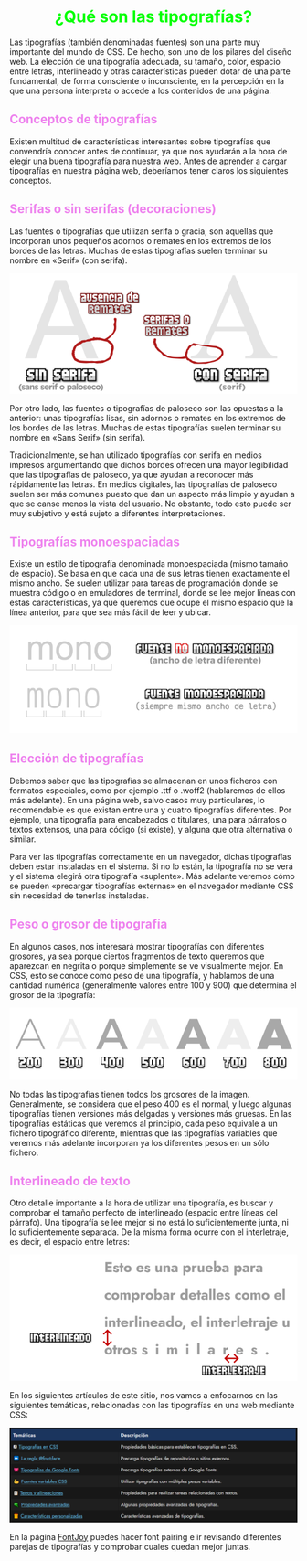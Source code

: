 # <span style="color:lime"><center>¿Qué son las tipografías?</center></span>

Las tipografías (también denominadas fuentes) son una parte muy importante del mundo de CSS. De hecho, son uno de los pilares del diseño web. La elección de una tipografía adecuada, su tamaño, color, espacio entre letras, interlineado y otras características pueden dotar de una parte fundamental, de forma consciente o inconsciente, en la percepción en la que una persona interpreta o accede a los contenidos de una página.

## <span style="color:violet">Conceptos de tipografías</span>
Existen multitud de características interesantes sobre tipografías que convendría conocer antes de continuar, ya que nos ayudarán a la hora de elegir una buena tipografía para nuestra web. Antes de aprender a cargar tipografías en nuestra página web, deberíamos tener claros los siguientes conceptos.

## <span style="color:violet">Serifas o sin serifas (decoraciones)</span>
Las fuentes o tipografías que utilizan serifa o gracia, son aquellas que incorporan unos pequeños adornos o remates en los extremos de los bordes de las letras. Muchas de estas tipografías suelen terminar su nombre en «Serif» (con serifa).

![alt text](./imagenes-tipografias/serif-sans-serif.png)

Por otro lado, las fuentes o tipografías de paloseco son las opuestas a la anterior: unas tipografías lisas, sin adornos o remates en los extremos de los bordes de las letras. Muchas de estas tipografías suelen terminar su nombre en «Sans Serif» (sin serifa).

Tradicionalmente, se han utilizado tipografías con serifa en medios impresos argumentando que dichos bordes ofrecen una mayor legibilidad que las tipografías de paloseco, ya que ayudan a reconocer más rápidamente las letras. En medios digitales, las tipografías de paloseco suelen ser más comunes puesto que dan un aspecto más limpio y ayudan a que se canse menos la vista del usuario. No obstante, todo esto puede ser muy subjetivo y está sujeto a diferentes interpretaciones.

## <span style="color:violet">Tipografías monoespaciadas</span>
Existe un estilo de tipografía denominada monoespaciada (mismo tamaño de espacio). Se basa en que cada una de sus letras tienen exactamente el mismo ancho. Se suelen utilizar para tareas de programación donde se muestra código o en emuladores de terminal, donde se lee mejor líneas con estas características, ya que queremos que ocupe el mismo espacio que la línea anterior, para que sea más fácil de leer y ubicar.

![alt text](./imagenes-tipografias/monospaced-font.png)

## <span style="color:violet">Elección de tipografías</span>
Debemos saber que las tipografías se almacenan en unos ficheros con formatos especiales, como por ejemplo .ttf o .woff2 (hablaremos de ellos más adelante). En una página web, salvo casos muy particulares, lo recomendable es que existan entre una y cuatro tipografías diferentes. Por ejemplo, una tipografía para encabezados o titulares, una para párrafos o textos extensos, una para código (si existe), y alguna que otra alternativa o similar.

Para ver las tipografías correctamente en un navegador, dichas tipografías deben estar instaladas en el sistema. Si no lo están, la tipografía no se verá y el sistema elegirá otra tipografía «suplente». Más adelante veremos cómo se pueden «precargar tipografías externas» en el navegador mediante CSS sin necesidad de tenerlas instaladas.

## <span style="color:violet">Peso o grosor de tipografía</span>
En algunos casos, nos interesará mostrar tipografías con diferentes grosores, ya sea porque ciertos fragmentos de texto queremos que aparezcan en negrita o porque simplemente se ve visualmente mejor. En CSS, esto se conoce como peso de una tipografía, y hablamos de una cantidad numérica (generalmente valores entre 100 y 900) que determina el grosor de la tipografía:

![alt text](./imagenes-tipografias/font-weight.png)

No todas las tipografías tienen todos los grosores de la imagen. Generalmente, se considera que el peso 400 es el normal, y luego algunas tipografías tienen versiones más delgadas y versiones más gruesas. En las tipografías estáticas que veremos al principio, cada peso equivale a un fichero tipográfico diferente, mientras que las tipografías variables que veremos más adelante incorporan ya los diferentes pesos en un sólo fichero.

## <span style="color:violet">Interlineado de texto</span>
Otro detalle importante a la hora de utilizar una tipografía, es buscar y comprobar el tamaño perfecto de interlineado (espacio entre líneas del párrafo). Una tipografía se lee mejor si no está lo suficientemente junta, ni lo suficientemente separada. De la misma forma ocurre con el interletraje, es decir, el espacio entre letras:

![alt text](./imagenes-tipografias/interlineado.png)

En los siguientes artículos de este sitio, nos vamos a enfocarnos en las siguientes temáticas, relacionadas con las tipografías en una web mediante CSS:

![alt text](./imagenes-tipografias/image.png)

En la página [FontJoy](https://fontjoy.com/) puedes hacer font pairing e ir revisando diferentes parejas de tipografías y comprobar cuales quedan mejor juntas.

